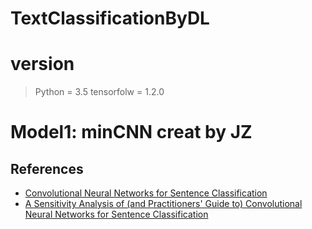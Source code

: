 # TextClassificationByDL

# version 
>Python = 3.5
>tensorfolw = 1.2.0

# Model1: minCNN creat by JZ
## References
- [Convolutional Neural Networks for Sentence Classification](http://arxiv.org/abs/1408.5882)
- [A Sensitivity Analysis of (and Practitioners' Guide to) Convolutional Neural Networks for Sentence Classification](http://arxiv.org/abs/1510.03820)

